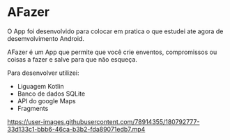 # AFazer

O App foi desenvolvido para colocar em pratica o que estudei ate agora de desemvolvimento Android.

AFazer é um App que permite que você crie enventos, compromissos ou coisas a fazer e salve para que não esqueça.

Para desenvolver utilizei:
* Liguagem Kotlin
* Banco de dados SQLite
* API do google Maps
* Fragments


https://user-images.githubusercontent.com/78914355/180792777-33d133c1-bbb6-46ca-b3b2-fda89071edb7.mp4

